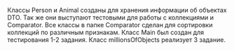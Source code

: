 Классы Person и Animal созданы для хранения информации об объектах DTO.
Так же они выступают тестовыми для работы с коллекциями и Comparator.
Все классы в папке Comparator сделан для сортировки коллекций по различным признакам.
Класс Main был создан для тестирования 1-2 задания.
Класс millionsOfObjects реализует 3 задание.